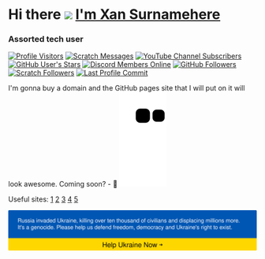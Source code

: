 <a name="top"></a>
# Hi there <a href="https://devxan.gq" target="_blank"><img src="https://raw.githubusercontent.com/devxan/devxan/master/wave.gif" width="30px"></a> <a href="https://devxan.gq" target="_blank">I'm Xan Surnamehere</a>
### Assorted tech user

[![Profile Visitors](https://visitor-badge-reloaded.herokuapp.com/badge?page_id=devxan.visitor.badge.reloaded&color=ff5959&style=for-the-badge&logo=github)](https://github.com/devxan)
[![Scratch Messages](https://img.shields.io/badge/dynamic/json?label=Unread%20Messages&query=count&url=https%3A%2F%2Fapi.scratch.mit.edu%2Fusers%2F-Xanimation-%2Fmessages%2Fcount&color=ff5959&style=for-the-badge&logo=scratch&logoColor=fff)](https://scratch.mit.edu/users/-Xanimation-/)
[![YouTube Channel Subscribers](https://img.shields.io/youtube/channel/subscribers/UCF072vYrYal3u8da_t7rBlg?color=ff5959&logo=youtube&logoColor=fff&style=for-the-badge)](https://www.youtube.com/channel/UCF072vYrYal3u8da_t7rBlg)
[![GitHub User's Stars](https://img.shields.io/github/stars/devxan?affiliations=OWNER%2CORGANIZATION_MEMBER&color=ff5959&logo=github&logoColor=fff&style=for-the-badge)](https://github.com/devxan?tab=stars)
[![Discord Members Online](https://img.shields.io/discord/805881494107193354?color=ff5959&logo=discord&logoColor=fff&style=for-the-badge)](https://discord.gg/bUtXEtHKKC)
[![GitHub Followers](https://img.shields.io/github/followers/devxan?color=ff5959&logo=github&style=for-the-badge)](https://github.com/devxan?tab=followers/)
[![Scratch Followers](https://img.shields.io/badge/dynamic/json?label=Followers&query=statistics.followers&url=https%3A%2F%2Fscratchdb.lefty.one%2Fv3%2Fuser%2Finfo%2F-Xanimation-&color=ff5959&style=for-the-badge&logo=scratch&logoColor=fff)](https://scratch.mit.edu/users/-Xanimation-/followers/)
[![Last Profile Commit](https://img.shields.io/github/last-commit/devxan/devxan?color=ff5959&logoColor=fff&logo=github&style=for-the-badge&label=Commited)](https://github.com/devxan/devxan/commits/master)
 
I'm gonna buy a domain and the GitHub pages site that I will put on it will look awesome. Coming soon? - 🤙
[![Snake animation](https://raw.githubusercontent.com/devxan/devxan/output/github-contribution-grid-snake.svg)](https://github.com/Platane/snk)

Useful sites: [1](https://nohello.net) [2](https://dontasktoask.com) [3](https://xyproblem.info/) [4](https://readthedocs.vercel.app) [5](https://discord.gg/bUtXEtHKKC)

[![Stand With Ukraine](https://raw.githubusercontent.com/vshymanskyy/StandWithUkraine/main/banner2-direct.svg)](https://vshymanskyy.github.io/StandWithUkraine)
